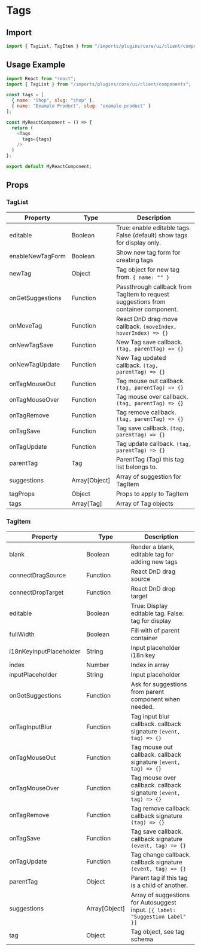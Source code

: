 # Tags

## Import

```javascript
import { TagList, TagItem } from "/imports/plugins/core/ui/client/components";
```

## Usage Example

```javascript
import React from "react";
import { TagList } from "/imports/plugins/core/ui/client/components";

const tags = [
  { name: "Shop", slug: "shop" },
  { name: "Example Product", slug: "example-product" }
];

const MyReactComponent = () => {
  return (
    <Tags
      tags={tags}
    />
  )
};

export default MyReactComponent;
```

## Props

### TagList

| Property         | Type          | Description                                                                        |
| ---------------- | ------------- | ---------------------------------------------------------------------------------- |
| editable         | Boolean       | True: enable editable tags. False (default) show tags for display only.            |
| enableNewTagForm | Boolean       | Show new tag form for creating tags                                                |
| newTag           | Object        | Tag object for new tag from. `{ name: "" }`                                        |
| onGetSuggestions | Function      | Passthrough callback from TagItem to request suggestions from container component. |
| onMoveTag        | Function      | React DnD drag move callback. `(moveIndex, hoverIndex) => {}`                      |
| onNewTagSave     | Function      | New Tag save callback. `(tag, parentTag) => {}`                                    |
| onNewTagUpdate   | Function      | New Tag updated callback. `(tag, parentTag) => {}`                                 |
| onTagMouseOut    | Function      | Tag mouse out callback. `(tag, parentTag) => {}`                                   |
| onTagMouseOver   | Function      | Tag mouse over callback. `(tag, parentTag) => {}`                                  |
| onTagRemove      | Function      | Tag remove callback. `(tag, parentTag) => {}`                                      |
| onTagSave        | Function      | Tag save callback. `(tag, parentTag) => {}`                                        |
| onTagUpdate      | Function      | Tag update callback. `(tag, parentTag) => {}`                                      |
| parentTag        | Tag           | ParentTag (Tag) this tag list belongs to.                                          |
| suggestions      | Array[Object] | Array of suggestion for TagItem                                                    |
| tagProps         | Object        | Props to apply to TagItem                                                          |
| tags             | Array[Tag]    | Array of Tag objects                                                               |

### TagItem

| Property                | Type          | Description                                                                   |
| ----------------------- | ------------- | ----------------------------------------------------------------------------- |
| blank                   | Boolean       | Render a blank, editable tag for adding new tags                              |
| connectDragSource       | Function      | React DnD drag source                                                         |
| connectDropTarget       | Function      | React DnD drop target                                                         |
| editable                | Boolean       | True: Display editable tag. False: tag for display                            |
| fullWidth               | Boolean       | Fill with of parent container                                                 |
| i18nKeyInputPlaceholder | String        | Input placeholder i18n key                                                    |
| index                   | Number        | Index in array                                                                |
| inputPlaceholder        | String        | Input placeholder                                                             |
| onGetSuggestions        | Function      | Ask for suggestions from parent component when needed.                        |
| onTagInputBlur          | Function      | Tag input blur callback. callback signature `(event, tag) => {}`              |
| onTagMouseOut           | Function      | Tag mouse out callback. callback signature `(event, tag) => {}`               |
| onTagMouseOver          | Function      | Tag mouse over callback. callback signature `(event, tag) => {}`              |
| onTagRemove             | Function      | Tag remove callback. callback signature `(tag) => {}`                         |
| onTagSave               | Function      | Tag save callback. callback signature `(event, tag) => {}`                    |
| onTagUpdate             | Function      | Tag change callback. callback signature `(event, tag) => {}`                  |
| parentTag               | Object        | Parent tag if this tag is a child of another.                                 |
| suggestions             | Array[Object] | Array of suggestions for Autosuggest input. `[{ label: "Suggestion Label" }]` |
| tag                     | Object        | Tag object, see tag schema                                                    |
